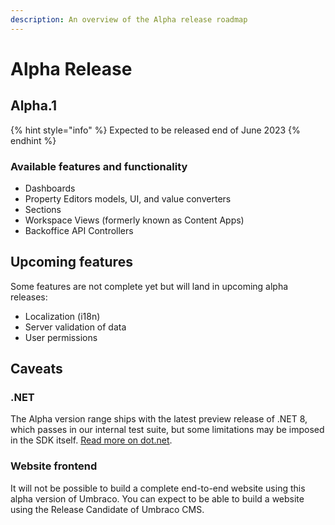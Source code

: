 ```yaml
---
description: An overview of the Alpha release roadmap
---
```


# Alpha Release

## Alpha.1

{% hint style="info" %}
Expected to be released end of June 2023
{% endhint %}

### Available features and functionality

* Dashboards
* Property Editors models, UI, and value converters
* Sections
* Workspace Views (formerly known as Content Apps)
* Backoffice API Controllers

## Upcoming features

Some features are not complete yet but will land in upcoming alpha releases:

* Localization (i18n)
* Server validation of data
* User permissions

## Caveats

### .NET

The Alpha version range ships with the latest preview release of .NET 8, which passes in our internal test suite, but some limitations may be imposed in the SDK itself. [Read more on dot.net](https://dotnet.microsoft.com/en-us/download/dotnet/8.0).

### Website frontend

It will not be possible to build a complete end-to-end website using this alpha version of Umbraco. You can expect to be able to build a website using the Release Candidate of Umbraco CMS.



